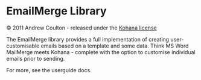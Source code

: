 EmailMerge Library
====================

© 2011 Andrew Coulton - released under the [Kohana license](http://kohanaframework.org/license)

The EmailMerge library provides a full implementation of creating user-customisable
emails based on a template and some data. Think MS Word MailMerge meets Kohana -
complete with the option to customise individual emails prior to sending.

For more, see the userguide docs.
